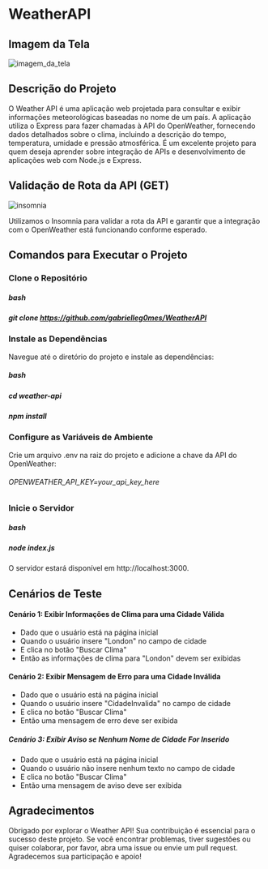 # WeatherAPI

## Imagem da Tela

![imagem_da_tela](https://github.com/user-attachments/assets/4a4947cb-f21a-4353-aac0-6eb03184b463)

## Descrição do Projeto
O Weather API é uma aplicação web projetada para consultar e exibir informações meteorológicas baseadas no nome de um país. A aplicação utiliza o Express para fazer chamadas à API do OpenWeather, fornecendo dados detalhados sobre o clima, incluindo a descrição do tempo, temperatura, umidade e pressão atmosférica. É um excelente projeto para quem deseja aprender sobre integração de APIs e desenvolvimento de aplicações web com Node.js e Express.

## Validação de Rota da API (GET)

![insomnia](https://github.com/user-attachments/assets/aaa5afa8-4764-41a3-a469-bb9b524a3cbf)

Utilizamos o Insomnia para validar a rota da API e garantir que a integração com o OpenWeather está funcionando conforme esperado.

## Comandos para Executar o Projeto

### Clone o Repositório

 ##### bash
   ##### git clone https://github.com/gabrielleg0mes/WeatherAPI
   
### Instale as Dependências
   Navegue até o diretório do projeto e instale as dependências:
   
   ##### bash
   
   ##### cd weather-api
   
   ##### npm install


### Configure as Variáveis de Ambiente

   Crie um arquivo .env na raiz do projeto e adicione a chave da API do OpenWeather:
   
   ###### OPENWEATHER_API_KEY=your_api_key_here

### Inicie o Servidor
   
   ##### bash
   
   ##### node index.js
   
   O servidor estará disponível em http://localhost:3000.

## Cenários de Teste

#### Cenário 1: Exibir Informações de Clima para uma Cidade Válida
- Dado que o usuário está na página inicial
- Quando o usuário insere "London" no campo de cidade
- E clica no botão "Buscar Clima"
- Então as informações de clima para "London" devem ser exibidas

#### Cenário 2: Exibir Mensagem de Erro para uma Cidade Inválida
- Dado que o usuário está na página inicial
- Quando o usuário insere "CidadeInvalida" no campo de cidade
- E clica no botão "Buscar Clima"
- Então uma mensagem de erro deve ser exibida

##### Cenário 3: Exibir Aviso se Nenhum Nome de Cidade For Inserido
- Dado que o usuário está na página inicial
- Quando o usuário não insere nenhum texto no campo de cidade
- E clica no botão "Buscar Clima"
- Então uma mensagem de aviso deve ser exibida

##  Agradecimentos
Obrigado por explorar o Weather API! Sua contribuição é essencial para o sucesso deste projeto. Se você encontrar problemas, tiver sugestões ou quiser colaborar, por favor, abra uma issue ou envie um pull request. Agradecemos sua participação e apoio!
